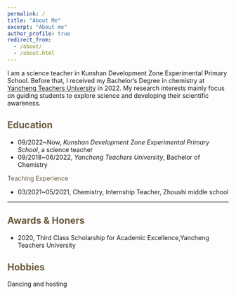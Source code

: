 ```yaml
---
permalink: /
title: "About Me"
excerpt: "About me"
author_profile: true
redirect_from: 
  - /about/
  - /about.html
---
```


I am a science teacher in Kunshan Development Zone Experimental Primary School. Before that, I received my Bachelor’s Degree in chemistry at [Yancheng Teachers University](https://www.yctu.edu.cn/) in 2022. My research interests mainly focus on guiding students to explore science and developing their scientific awareness.

<span style="color:#6b5d40">Education</span>
----------
- 09/2022~Now, *Kunshan Development Zone Experimental Primary School*, a science teacher
- 09/2018~06/2022, *Yancheng Teachers University*, Bachelor of Chemistry

<span style="color:#6b5d40">Teaching Experience</span>
- 03/2021~05/2021, Chemistry, Internship Teacher, Zhoushi middle school
--------
<!-- 
**Conference**
1. **<span style="color:#0b5394">[ICSE'22]</span>Recommending Good First Issues in GitHub OSS Projects. <span style="color:#0b5394">(CCF A)</span>**   
    Wenxin Xiao, Hao He, **Weiwei Xu** , Xin Tan , Jinhao Dong , Minghui Zhou [[PDF](https://dl.acm.org/doi/pdf/10.1145/3510003.3510196)] 
    In: The 44th International Conference on Software Engineering, May 21-29, 2022, pages to appear, Pittsburgh, PA, USA 
 -->

<!-- <span style="color:#6b5d40">Teaching Experience</span>
----------
- 


<span style="color:#6b5d40">Patents</span>
---------
-  -->

<span style="color:#6b5d40">Awards & Honers</span>
---------------

- 2020, Third Class Scholarship for Academic Excellence,Yancheng Teachers University

<span style="color:#6b5d40">Hobbies</span>
----------------
Dancing and hosting
